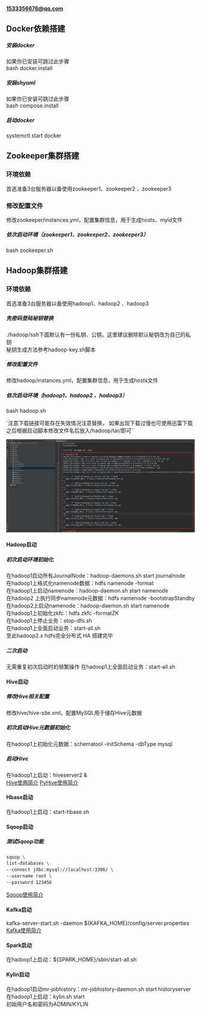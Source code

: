 #### 1533356676@qq.com

## Docker依赖搭建  
##### 安装docker  
如果你已安装可跳过此步骤  
bash docker.install  

##### 安装shyaml  
如果你已安装可跳过此步骤  
bash compose.install  

##### 启动docker   
systemctl start docker  

## Zookeeper集群搭建  
### 环境依赖  
首选准备3台服务器以备使用zookeeper1、zookeeper2 、zookeeper3  

### 修改配置文件  
修改zookeeper/instances.yml，配置集群信息，用于生成hosts、myid文件  

##### 依次启动环境（zookeeper1、zookeeper2、zookeeper3）  
bash zookeeper.sh  

## Hadoop集群搭建  
### 环境依赖  
首选准备3台服务器以备使用hadoop1、hadoop2 、hadoop3  

##### 免密码登陆秘钥替换
./hadoop/ssh下面默认有一份私钥、公钥，这里建议删除默认秘钥改为自己的私钥  
秘钥生成方法参考hadoop-key.sh脚本  

##### 修改配置文件
修改hadoop/instances.yml，配置集群信息，用于生成hosts文件  

##### 依次启动环境（hadoop1、hadoop2 、hadoop3）  
bash hadoop.sh

`注意下载链接可能存在失效情况注意替换，
如果出现下载过慢也可使用迅雷下载之后根据启动脚本修改文件名后放入/hadoop/tar/即可``

![img](/help/download.png)

#### Hadoop启动  
##### 初次启动环境初始化  
在hadoop1启动所有JournalNode：hadoop-daemons.sh start journalnode  
在hadoop1上格式化namenode数据：hdfs namenode -format  
在hadoop1上启动namenode：hadoop-daemon.sh start namenode  
在hadoop2 上执行同步namenode元数据：hdfs namenode -bootstrapStandby  
在hadoop2上启动namenode：hadoop-daemon.sh start namenode  
在hadoop1上初始化zkfc：hdfs zkfc -formatZK  
在hadoop1上停止业务：stop-dfs.sh  
在hadoop1上全面启动业务：start-all.sh  
至此hadoop2.x hdfs完全分布式 HA 搭建完毕  

##### 二次启动
无需重复初次启动时的频繁操作
在hadoop1上全面启动业务：start-all.sh  

#### Hive启动  
##### 修改Hive相关配置  
修改hive/hive-site.xml，配置MySQL用于储存Hive元数据  

##### 初次启动Hive元数据初始化  
在hadoop1上初始化元数据：schematool -initSchema -dbType mysql  

##### 启动Hive  
在hadoop1上启动：hiveserver2 &  
[Hive使用简介](/help/hive.md)
[PyHive使用简介](/help/python.md)

#### Hbase启动  
在hadoop1上启动：start-hbase.sh  

#### Sqoop启动  
##### 测试Sqoop功能  
```bash
sqoop \
list-databases \
--connect jdbc:mysql://localhost:3306/ \
--username root \
--password 123456
```
[Sqoop使用简介](/help/sqoop.md)

#### Kafka启动  
kafka-server-start.sh -daemon ${KAFKA_HOME}/config/server.properties  
[Kafka使用简介](/help/kafka.md)

#### Spark启动  
在hadoop1上启动：${SPARK_HOME}/sbin/start-all.sh  

#### Kylin启动  
在hadoop1启动mr-jobhistory：mr-jobhistory-daemon.sh start historyserver  
在hadoop1上启动：kylin.sh start  
初始用户名和密码为ADMIN/KYLIN  
